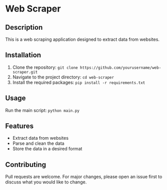# Web Scraper

## Description
This is a web scraping application designed to extract data from websites. 

## Installation
1. Clone the repository: `git clone https://github.com/yourusername/web-scraper.git`
2. Navigate to the project directory: `cd web-scraper`
3. Install the required packages: `pip install -r requirements.txt`

## Usage
Run the main script: `python main.py`

## Features
- Extract data from websites
- Parse and clean the data
- Store the data in a desired format

## Contributing
Pull requests are welcome. For major changes, please open an issue first to discuss what you would like to change.
